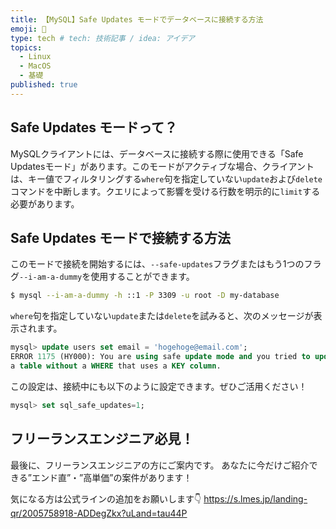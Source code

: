 ```yaml
---
title: 【MySQL】Safe Updates モードでデータベースに接続する方法
emoji: 🤖
type: tech # tech: 技術記事 / idea: アイデア
topics: 
  - Linux
  - MacOS
  - 基礎
published: true
---
```


## Safe Updates モードって？
MySQLクライアントには、データベースに接続する際に使用できる「Safe Updatesモード」があります。このモードがアクティブな場合、クライアントは、キー値でフィルタリングする`where`句を指定していない`update`および`delete`コマンドを中断します。クエリによって影響を受ける行数を明示的に`limit`する必要があります。

## Safe Updates モードで接続する方法
このモードで接続を開始するには、`--safe-updates`フラグまたはもう1つのフラグ`--i-am-a-dummy`を使用することができます。

```bash
$ mysql --i-am-a-dummy -h ::1 -P 3309 -u root -D my-database
```

`where`句を指定していない`update`または`delete`を試みると、次のメッセージが表示されます。

```sql
mysql> update users set email = 'hogehoge@email.com';
ERROR 1175 (HY000): You are using safe update mode and you tried to update
a table without a WHERE that uses a KEY column.
```

この設定は、接続中にも以下のように設定できます。ぜひご活用ください！

```sql
mysql> set sql_safe_updates=1;
```

## フリーランスエンジニア必見！

最後に、フリーランスエンジニアの方にご案内です。
あなたに今だけご紹介できる”エンド直”・”高単価”の案件があります！

気になる方は公式ラインの追加をお願いします👇
https://s.lmes.jp/landing-qr/2005758918-ADDegZkx?uLand=tau44P
